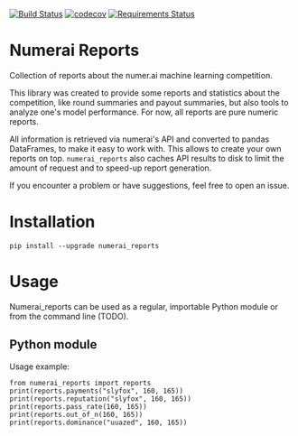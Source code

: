[![Build Status](https://travis-ci.org/uuazed/numerai_reports.png)](https://travis-ci.org/uuazed/numerai_reports)
[![codecov](https://codecov.io/gh/uuazed/numerai_reports/branch/master/graph/badge.svg)](https://codecov.io/gh/uuazed/numerai_reports)
[![Requirements Status](https://requires.io/github/uuazed/numerai_reports/requirements.svg?branch=master)](https://requires.io/github/uuazed/numerai_reports/requirements/?branch=master)

# Numerai Reports
Collection of reports about the numer.ai machine learning competition.

This library was created to provide some reports and statistics about the
competition, like round summaries and payout summaries, but also tools to
analyze one's model performance. For now, all reports are pure numeric reports.

All information is retrieved via numerai's API and converted to pandas
DataFrames, to make it easy to work with. This allows to create your own
reports on top. `numerai_reports` also caches API results to disk to limit the
amount of request and to speed-up report generation.

If you encounter a problem or have suggestions, feel free to open an issue.

# Installation
`pip install --upgrade numerai_reports`

# Usage

Numerai_reports can be used as a regular, importable Python module or from the command
line (TODO).


## Python module

Usage example:

    from numerai_reports import reports
    print(reports.payments("slyfox", 160, 165))
    print(reports.reputation("slyfox", 160, 165))
    print(reports.pass_rate(160, 165))
    print(reports.out_of_n(160, 165))
    print(reports.dominance("uuazed", 160, 165))

